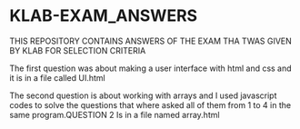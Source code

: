 # KLAB-EXAM_ANSWERS
THIS REPOSITORY CONTAINS ANSWERS OF THE EXAM THA TWAS GIVEN BY KLAB FOR SELECTION CRITERIA

The first question was about making a user interface with html and css and it is in a file called UI.html

The second question is about working with arrays and I used javascript codes to solve the questions that where asked all of them from 1 to 4 in the same program.QUESTION 2 Is in a file named array.html
